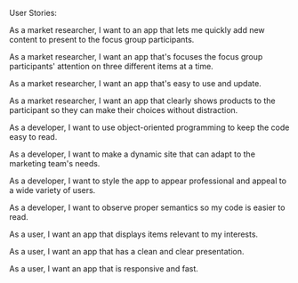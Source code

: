 User Stories:


As a market researcher, I want to an app that lets me quickly add new content to present to the focus group participants.

As a market researcher, I want an app that's focuses the focus group participants' attention on three different items at a time.

As a market researcher, I want an app that's easy to use and update.

As a market researcher, I want an app that clearly shows products to the participant so they can make their choices without distraction.


As a developer, I want to use object-oriented programming to keep the code easy to read.

As a developer, I want to make a dynamic site that can adapt to the marketing team's needs.

As a developer, I want to style the app to appear professional and appeal to a wide variety of users.

As a developer, I want to observe proper semantics so my code is easier to read.


As a user, I want an app that displays items relevant to my interests.

As a user, I want an app that has a clean and clear presentation.

As a user, I want an app that is responsive and fast.
